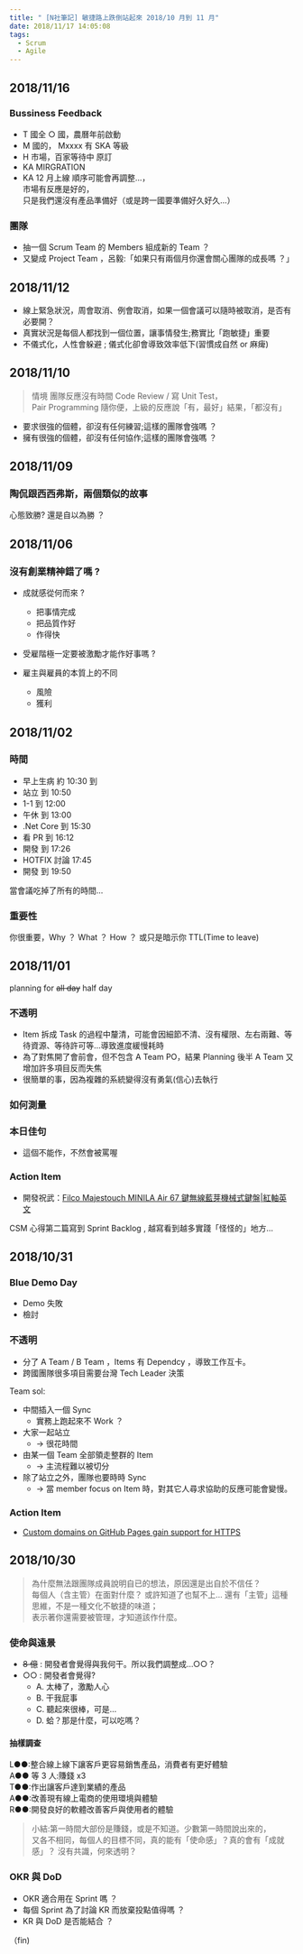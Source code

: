 ```yaml
---
title: " [N社筆記] 敏捷路上跌倒站起來 2018/10 月到 11 月"
date: 2018/11/17 14:05:08
tags:
  - Scrum
  - Agile
---
```


## 2018/11/16

### Bussiness Feedback

- T 國全 ○ 國，農曆年前啟動
- M 國的， Mxxxx 有 SKA 等級
- H 市場，百家等待中
  原訂
- KA MIRGRATION
- KA 12 月上線
  順序可能會再調整…，  
  市場有反應是好的，  
  只是我們還沒有產品準備好（或是跨一國要準備好久好久…）

### 團隊

- 抽一個 Scrum Team 的 Members 組成新的 Team ？
- 又變成 Project Team ，呂毅:「如果只有兩個月你還會關心團隊的成長嗎 ？」

## 2018/11/12

- 線上緊急狀況，周會取消、例會取消，如果一個會議可以隨時被取消，是否有必要開？
- 真實狀況是每個人都找到一個位置，讓事情發生;務實比「跑敏捷」重要
- 不儀式化，人性會躲避 ; 儀式化卻會導致效率低下(習慣成自然 or 麻痺)

## 2018/11/10

> 情境
> 團隊反應沒有時間 Code Review / 寫 Unit Test，  
> Pair Programming 隨你便，上級的反應說「有，最好」結果，「都沒有」

- 要求很強的個體，卻沒有任何練習;這樣的團隊會強嗎 ？
- 擁有很強的個體，卻沒有任何協作;這樣的團隊會強嗎 ？

## 2018/11/09

### 陶侃跟西西弗斯，兩個類似的故事

心態致勝? 還是自以為勝 ？

## 2018/11/06

### 沒有創業精神錯了嗎 ?

- 成就感從何而來 ?

  - 把事情完成
  - 把品質作好
  - 作得快

- 受雇階極一定要被激勵才能作好事嗎 ?
- 雇主與雇員的本質上的不同
  - 風險
  - 獲利

## 2018/11/02

### 時間

- 早上生病 約 10:30 到
- 站立 到 10:50
- 1-1 到 12:00
- 午休 到 13:00
- .Net Core 到 15:30
- 看 PR 到 16:12
- 開發 到 17:26
- HOTFIX 討論 17:45
- 開發 到 19:50

當會議吃掉了所有的時間...

### 重要性

你很重要，Why ？ What ？ How ？ 或只是暗示你 TTL(Time to leave)

## 2018/11/01

planning for ~~all day~~ half day

### 不透明

- Item 拆成 Task 的過程中釐清，可能會因細節不清、沒有權限、左右兩難、等待資源、等待許可等…導致進度緩慢耗時
- 為了對焦開了會前會，但不包含 A Team PO，結果 Planning 後半 A Team 又增加許多項目反而失焦
- 很簡單的事，因為複雜的系統變得沒有勇氣(信心)去執行

### 如何測量

### 本日佳句

- 這個不能作，不然會被罵喔

### Action Item

- 開發祝武：[Filco Majestouch MINILA Air 67 鍵無線藍芽機械式鍵盤|紅軸英文](http://www.inpad.com.tw/goods.php?act=view&no=10441)

CSM 心得第二篇寫到 Sprint Backlog , 越寫看到越多實踐「怪怪的」地方…

## 2018/10/31

### Blue Demo Day

- Demo 失敗
- 檢討

### 不透明

- 分了 A Team / B Team ，Items 有 Dependcy ，導致工作互卡。
- 跨國團隊很多項目需要台灣 Tech Leader 決策

Team sol:

- 中間插入一個 Sync
  - 實務上跑起來不 Work ？
- 大家一起站立
  - → 很花時間
- 由某一個 Team 全部領走整群的 Item
  - → 主流程難以被切分
- 除了站立之外，團隊也要時時 Sync
  - → 當 member focus on Item 時，對其它人尋求協助的反應可能會變慢。

### Action Item

- [Custom domains on GitHub Pages gain support for HTTPS](https://blog.github.com/2018-05-01-github-pages-custom-domains-https/)

## 2018/10/30

> 為什麼無法跟團隊成員說明自已的想法，原因還是出自於不信任？  
> 每個人（含主管）在面對什麼？ 或許知道了也幫不上…
> 還有「主管」這種思維，不是一種文化不敏捷的味道；  
> 表示著你還需要被管理，才知道該作什麼。

### 使命與遠景

- ~~8 億~~ : 開發者會覺得與我何干。所以我們調整成…○○？
- ○○ : 開發者會覺得?
  - A. 太棒了，激勵人心
  - B. 干我屁事
  - C. 聽起來很棒，可是…
  - D. 蛤？那是什麼，可以吃嗎？

#### 抽樣調查

L●●:整合線上線下讓客戶更容易銷售產品，消費者有更好體驗  
A●● 等 3 人:賺錢 x3  
T●●:作出讓客戶達到業績的產品  
A●●:改善現有線上電商的使用環境與體驗  
R●●:開發良好的軟體改善客戶與使用者的體驗

> 小結:第一時間大部份是賺錢，或是不知道。少數第一時間說出來的，  
> 又各不相同，每個人的目標不同，真的能有「使命感」？真的會有「成就感」？
> 沒有共識，何來透明？

### OKR 與 DoD

- OKR 適合用在 Sprint 嗎 ？
- 每個 Sprint 為了討論 KR 而放棄投點值得嗎 ？
- KR 與 DoD 是否能結合 ？

（fin)

